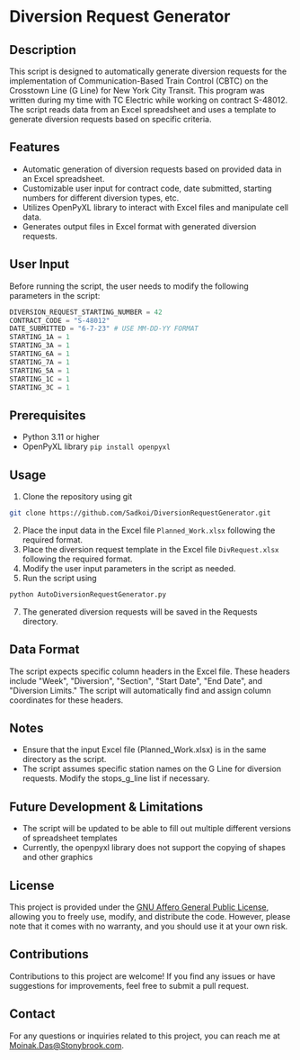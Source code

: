 # Diversion Request Generator

## Description
This script is designed to automatically generate diversion requests for the implementation of Communication-Based Train Control (CBTC) on the Crosstown Line (G Line) for New York City Transit. This program was written during my time with TC Electric while working on contract S-48012. The script reads data from an Excel spreadsheet and uses a template to generate diversion requests based on specific criteria.

## Features
- Automatic generation of diversion requests based on provided data in an Excel spreadsheet.
- Customizable user input for contract code, date submitted, starting numbers for different diversion types, etc.
- Utilizes OpenPyXL library to interact with Excel files and manipulate cell data.
- Generates output files in Excel format with generated diversion requests.

## User Input
Before running the script, the user needs to modify the following parameters in the script:

```python
DIVERSION_REQUEST_STARTING_NUMBER = 42
CONTRACT_CODE = "S-48012"
DATE_SUBMITTED = "6-7-23" # USE MM-DD-YY FORMAT
STARTING_1A = 1
STARTING_3A = 1
STARTING_6A = 1
STARTING_7A = 1
STARTING_5A = 1
STARTING_1C = 1
STARTING_3C = 1
```

## Prerequisites
- Python 3.11 or higher
- OpenPyXL library `pip install openpyxl`

## Usage
1. Clone the repository using git
```bash
git clone https://github.com/Sadkoi/DiversionRequestGenerator.git
```
2. Place the input data in the Excel file `Planned_Work.xlsx` following the required format.
3. Place the diversion request template in the Excel file `DivRequest.xlsx` following the required format.
4. Modify the user input parameters in the script as needed.
5. Run the script using
```bash
python AutoDiversionRequestGenerator.py
```
7. The generated diversion requests will be saved in the Requests directory.

## Data Format
The script expects specific column headers in the Excel file. These headers include "Week", "Diversion", "Section", "Start Date", "End Date", and "Diversion Limits." The script will automatically find and assign column coordinates for these headers.

## Notes
- Ensure that the input Excel file (Planned_Work.xlsx) is in the same directory as the script.
- The script assumes specific station names on the G Line for diversion requests. Modify the stops_g_line list if necessary.

## Future Development & Limitations
- The script will be updated to be able to fill out multiple different versions of spreadsheet templates
- Currently, the openpyxl library does not support the copying of shapes and other graphics

## License

This project is provided under the [GNU Affero General Public License](https://www.gnu.org/licenses/agpl-3.0.en.html), allowing you to freely use, modify, and distribute the code. However, please note that it comes with no warranty, and you should use it at your own risk.

## Contributions

Contributions to this project are welcome! If you find any issues or have suggestions for improvements, feel free to submit a pull request.

## Contact

For any questions or inquiries related to this project, you can reach me at [Moinak.Das@Stonybrook.com](mailto:Moinak.Das@Stonybrook.com).
